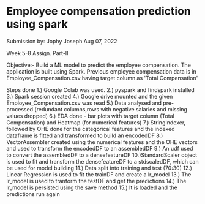 # Employee compensation prediction using spark
Submission by: Jophy Joseph        Aug 07, 2022

Week 5-8 Assign. Part-II  

Objective:- Build a ML model to predict the employee compensation. The application is built using Spark. Previous employee compensation data is in Employee_Compensation.csv having target column as 'Total Compensation'

Steps done
1.) Google Colab was used. 
2.) pyspark and findspark installed
3.) Spark session created
4.) Google drive mounted and the given Employee_Compensation.csv was read 
5.) Data analysed and pre-processed (redundant columns,rows with negative salaries and missing values dropped)
6.) EDA done - bar plots with target column (Total Compensation) and Heatmap (for numerical features)
7.) StringIndexer, followed by OHE done for the categorical features and the indexed dataframe is fitted and transformed to build an encodedDF
8.) VectorAssembler created using the numerical features and the OHE vectors and used to transform the encodedDF to an assembledDF
9.) An udf used to convert the assembledDF to a densefeatureDF
10.)StandardScaler object is used to fit and transform the densefeatureDF to a stdscaledDF, which can be used for model building
11.) Data split into training and test (70:30)
12.) Linear Regression is used to fit the trainDF and create a lr_model
13.) The lr_model is used to tranform the testDF and get the predictions
14.) The lr_model is persisted using the save method
15.) It is loaded and the predictions run again

 
